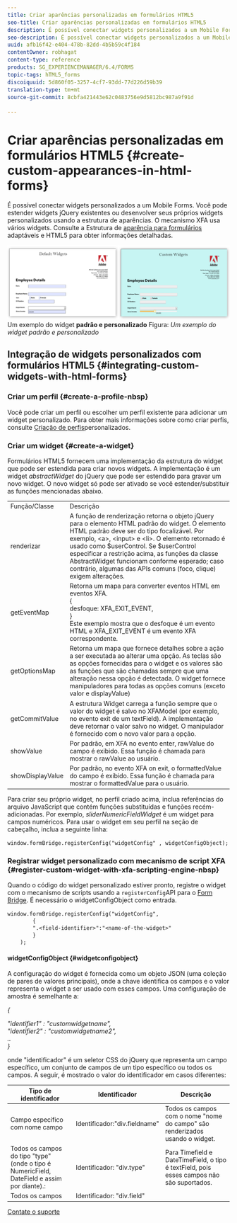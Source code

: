 ```yaml
---
title: Criar aparências personalizadas em formulários HTML5
seo-title: Criar aparências personalizadas em formulários HTML5
description: É possível conectar widgets personalizados a um Mobile Forms. Você pode estender widgets jQuery existentes ou desenvolver seus próprios widgets personalizados.
seo-description: É possível conectar widgets personalizados a um Mobile Forms. Você pode estender widgets jQuery existentes ou desenvolver seus próprios widgets personalizados.
uuid: afb16f42-e404-478b-82dd-4b5b59c4f184
contentOwner: robhagat
content-type: reference
products: SG_EXPERIENCEMANAGER/6.4/FORMS
topic-tags: hTML5_forms
discoiquuid: 5d860f05-3257-4cf7-93dd-77d226d59b39
translation-type: tm+mt
source-git-commit: 8cbfa421443e62c0483756e9d5812bc987a9f91d

---
```



# Criar aparências personalizadas em formulários HTML5 {#create-custom-appearances-in-html-forms}

É possível conectar widgets personalizados a um Mobile Forms. Você pode estender widgets jQuery existentes ou desenvolver seus próprios widgets personalizados usando a estrutura de aparências. O mecanismo XFA usa vários widgets. Consulte a Estrutura de [aparência para formulários](/help/forms/using/introduction-widgets.md) adaptáveis e HTML5 para obter informações detalhadas.

![](assets/custom-widgets.jpg) Um exemplo do widget **padrão e personalizado** Figura: *Um exemplo do widget padrão e personalizado*

## Integração de widgets personalizados com formulários HTML5 {#integrating-custom-widgets-with-html-forms}

### Criar um perfil {#create-a-profile-nbsp}

Você pode criar um perfil ou escolher um perfil existente para adicionar um widget personalizado. Para obter mais informações sobre como criar perfis, consulte [Criação de perfis](/help/forms/using/custom-profile.md)personalizados.

### Criar um widget {#create-a-widget}

Formulários HTML5 fornecem uma implementação da estrutura do widget que pode ser estendida para criar novos widgets. A implementação é um widget *abstractWidget* do jQuery que pode ser estendido para gravar um novo widget. O novo widget só pode ser ativado se você estender/substituir as funções mencionadas abaixo.

<table> 
 <tbody> 
  <tr> 
   <td>Função/Classe</td> 
   <td>Descrição</td> 
  </tr> 
  <tr> 
   <td>renderizar</td> 
   <td>A função de renderização retorna o objeto jQuery para o elemento HTML padrão do widget. O elemento HTML padrão deve ser do tipo focalizável. Por exemplo, &lt;a&gt;, &lt;input&gt; e &lt;li&gt;. O elemento retornado é usado como $userControl. Se $userControl especificar a restrição acima, as funções da classe AbstractWidget funcionam conforme esperado; caso contrário, algumas das APIs comuns (foco, clique) exigem alterações. </td> 
  </tr> 
  <tr> 
   <td>getEventMap</td> 
   <td>Retorna um mapa para converter eventos HTML em eventos XFA. <br /> {<br /> desfoque: XFA_EXIT_EVENT,<br /> }<br /> Este exemplo mostra que o desfoque é um evento HTML e XFA_EXIT_EVENT é um evento XFA correspondente. </td> 
  </tr> 
  <tr> 
   <td>getOptionsMap</td> 
   <td>Retorna um mapa que fornece detalhes sobre a ação a ser executada ao alterar uma opção. As teclas são as opções fornecidas para o widget e os valores são as funções que são chamadas sempre que uma alteração nessa opção é detectada. O widget fornece manipuladores para todas as opções comuns (exceto valor e displayValue)</td> 
  </tr> 
  <tr> 
   <td>getCommitValue</td> 
   <td>A estrutura Widget carrega a função sempre que o valor do widget é salvo no XFAModel (por exemplo, no evento exit de um textField). A implementação deve retornar o valor salvo no widget. O manipulador é fornecido com o novo valor para a opção.</td> 
  </tr> 
  <tr> 
   <td>showValue</td> 
   <td>Por padrão, em XFA no evento enter, rawValue do campo é exibido. Essa função é chamada para mostrar o rawValue ao usuário. </td> 
  </tr> 
  <tr> 
   <td>showDisplayValue</td> 
   <td>Por padrão, no evento XFA on exit, o formattedValue do campo é exibido. Essa função é chamada para mostrar o formattedValue para o usuário. </td> 
  </tr> 
 </tbody> 
</table>

Para criar seu próprio widget, no perfil criado acima, inclua referências do arquivo JavaScript que contém funções substituídas e funções recém-adicionadas. Por exemplo, *sliderNumericFieldWidget* é um widget para campos numéricos. Para usar o widget em seu perfil na seção de cabeçalho, inclua a seguinte linha:

```
window.formBridge.registerConfig("widgetConfig" , widgetConfigObject);
```

### Registrar widget personalizado com mecanismo de script XFA {#register-custom-widget-with-xfa-scripting-engine-nbsp}

Quando o código do widget personalizado estiver pronto, registre o widget com o mecanismo de scripts usando a `registerConfig`API para o [Form Bridge](/help/forms/using/form-bridge-apis.md). É necessário o widgetConfigObject como entrada.

```
window.formBridge.registerConfig("widgetConfig",
        {
        ".<field-identifier>":"<name-of-the-widget>"
        }
    );
```

#### widgetConfigObject {#widgetconfigobject}

A configuração do widget é fornecida como um objeto JSON (uma coleção de pares de valores principais), onde a chave identifica os campos e o valor representa o widget a ser usado com esses campos. Uma configuração de amostra é semelhante a:

*{*

*&quot;identifier1&quot; : &quot;customwidgetname&quot;,\
&quot;identifier2&quot; : &quot;customwidgetname2&quot;,\
..\
}*

onde &quot;identificador&quot; é um seletor CSS do jQuery que representa um campo específico, um conjunto de campos de um tipo específico ou todos os campos. A seguir, é mostrado o valor do identificador em casos diferentes:

| Tipo de identificador | Identificador | Descrição |
|---|---|---|
| Campo específico com nome campo | Identificador:&quot;div.fieldname&quot; | Todos os campos com o nome &quot;nome do campo&quot; são renderizados usando o widget. |
| Todos os campos do tipo &quot;type&quot; (onde o tipo é NumericField, DateField e assim por diante).: | Identificador: &quot;div.type&quot; | Para Timefield e DateTimeField, o tipo é textField, pois esses campos não são suportados. |
| Todos os campos | Identificador: &quot;div.field&quot; |  |

[Contate o suporte](https://www.adobe.com/account/sign-in.supportportal.html)
